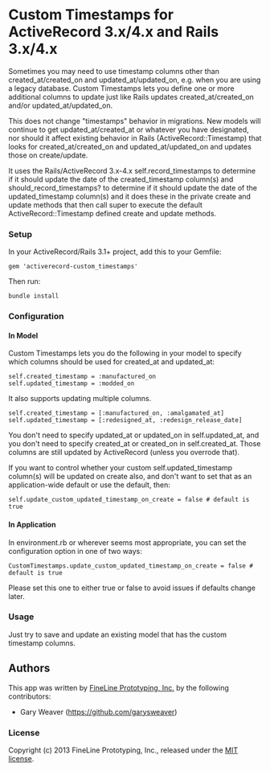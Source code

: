 Custom Timestamps for ActiveRecord 3.x/4.x and Rails 3.x/4.x
=====

Sometimes you may need to use timestamp columns other than created_at/created_on and updated_at/updated_on, e.g. when you are using a legacy database. Custom Timestamps lets you define one or more additional columns to update just like Rails updates created_at/created_on and/or updated_at/updated_on.

This does not change "timestamps" behavior in migrations. New models will continue to get updated_at/created_at or whatever you have designated, nor should it affect existing behavior in Rails (ActiveRecord::Timestamp) that looks for created_at/created_on and updated_at/updated_on and updates those on create/update.

It uses the Rails/ActiveRecord 3.x-4.x self.record_timestamps to determine if it should update the date of the created_timestamp column(s) and should_record_timestamps? to determine if it should update the date of the updated_timestamp column(s) and it does these in the private create and update methods that then call super to execute the default ActiveRecord::Timestamp defined create and update methods.

### Setup

In your ActiveRecord/Rails 3.1+ project, add this to your Gemfile:

    gem 'activerecord-custom_timestamps'

Then run:

    bundle install

### Configuration

#### In Model

Custom Timestamps lets you do the following in your model to specify which columns should be used for created_at and updated_at:

    self.created_timestamp = :manufactured_on
    self.updated_timestamp = :modded_on

It also supports updating multiple columns.

    self.created_timestamp = [:manufactured_on, :amalgamated_at]
    self.updated_timestamp = [:redesigned_at, :redesign_release_date]

You don't need to specify updated_at or updated_on in self.updated_at, and you don't need to specify created_at or created_on in self.created_at. Those columns are still updated by ActiveRecord (unless you overrode that).

If you want to control whether your custom self.updated_timestamp column(s) will be updated on create also, and don't want to set that as an application-wide default or use the default, then:

    self.update_custom_updated_timestamp_on_create = false # default is true

#### In Application

In environment.rb or wherever seems most appropriate, you can set the configuration option in one of two ways:

    CustomTimestamps.update_custom_updated_timestamp_on_create = false # default is true

Please set this one to either true or false to avoid issues if defaults change later.

### Usage

Just try to save and update an existing model that has the custom timestamp columns.

## Authors

This app was written by [FineLine Prototyping, Inc.](http://www.finelineprototyping.com) by the following contributors:
* Gary Weaver (https://github.com/garysweaver)

### License

Copyright (c) 2013 FineLine Prototyping, Inc., released under the [MIT license][lic].

[lic]: http://github.com/FineLinePrototyping/activerecord-custom_timestamps/blob/master/LICENSE
